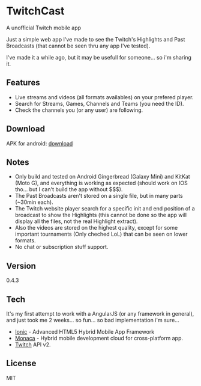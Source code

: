 TwitchCast
==

A unofficial Twitch mobile app

Just a simple web app I've made to see the Twitch's Highlights and Past Broadcasts (that cannot be seen thru any app I've tested).

I've made it a while ago, but it may be usefull for someone... so i'm sharing it.

Features
--

* Live streams and videos (all formats availables) on your prefered player.
* Search for Streams, Games, Channels and Teams (you need the ID).
* Check the channels you (or any user) are following.

Download
--
APK for android: [download]

Notes
--
* Only build and tested on Android Gingerbread (Galaxy Mini) and KitKat (Moto G), and everything is working as expected (should work on IOS tho... but I can't build the app without $$$).
* The Past Broadcasts aren't stored on a single file, but in many parts (~30min each).
* The Twitch website player search for a specific init and end position of a broadcast to show the Highlights (this cannot be done so the app will display all the files, not the real Highlight extract).
* Also the videos are stored on the highest quality, except for some important tournaments (Only cheched LoL) that can be seen on lower formats.
* No chat or subscription stuff support.

Version
--

0.4.3

Tech
--

It's my first attempt to work with a AngularJS (or any framework in general), and just took me 2 weeks... so fun... so bad implementation i'm sure...

* [Ionic] - Advanced HTML5 Hybrid Mobile App Framework
* [Monaca] - Hybrid mobile development cloud for cross-platform app. 
* [Twitch] API v2.

License
--

MIT

[ionic]:http://ionicframework.com//
[monaca]:http://monaca.mobi
[twitch]:https://github.com/justintv/twitch-api
[download]:https://mega.co.nz/#!4g5n3DzR!X-ac6QKpz5w2Zkvs8fUvBWUKGIjhEggf-YSqHOypNws
